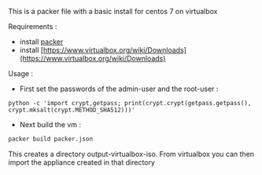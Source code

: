 
This is a packer file with a basic install for centos 7 on virtualbox

Requirements : 
- install [packer](https://www.packer.io/intro/getting-started/setup.html)
- install [https://www.virtualbox.org/wiki/Downloads](https://www.virtualbox.org/wiki/Downloads)

Usage :
- First set the passwords of the admin-user and the root-user : 
```
python -c 'import crypt,getpass; print(crypt.crypt(getpass.getpass(), crypt.mksalt(crypt.METHOD_SHA512)))'
```
- Next build the vm :
```bash
packer build packer.json
```

This creates a directory output-virtualbox-iso. From virtualbox you can then import the appliance created in that directory

